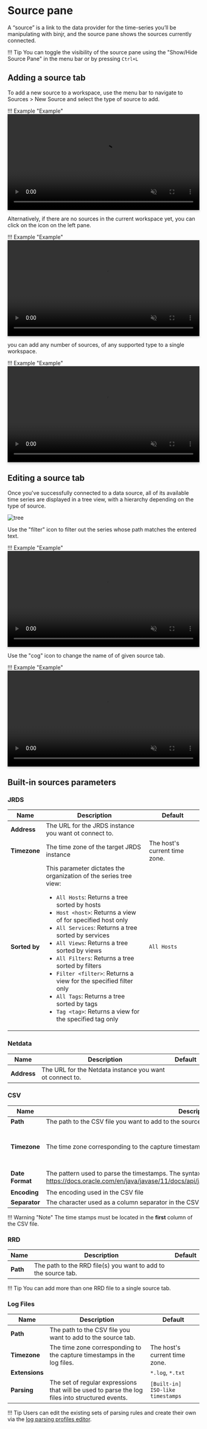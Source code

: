# Source pane

<style>
    video {
        width: 100%;
        height: auto;
        box-shadow: 0 0 .2rem rgba(0, 0, 0, .1), 0 .2rem .4rem rgba(0, 0, 0, .2);
    }
</style>

A “source” is a link to the data provider for the time-series you’ll be manipulating with binjr, and the source pane 
shows the sources currently connected. 

!!! Tip
    You can toggle the visibility of the source pane using the "Show/Hide Source Pane" in the menu bar or by pressing 
    `Ctrl+L`

## Adding a source tab

To add a new source to a workspace, use the menu bar to navigate to
Sources &gt; New Source and select the type of source to add.

!!! Example "Example"
    <video controls muted src="/assets/videos/add_source_menu.mp4" type="video/mp4"/></video>

Alternatively, if there are no sources in the current workspace yet, you
can click on the icon on the left pane.

!!! Example "Example"
    <video controls  muted src="/assets/videos/add_source_icon.mp4" type="video/mp4"/></video>

you can add any number of sources, of any supported type to a single workspace.

!!! Example "Example"
    <video controls  muted src="/assets/videos/add_many_sources.mp4" type="video/mp4"/></video>


## Editing a source tab

Once you've successfully connected to a data source, all of its available time series are displayed in a tree view, 
with a hierarchy depending on the type of source.

![tree](/assets/images/source_tree_view.png)


Use the "filter" icon to filter out the series whose path matches the entered text.

!!! Example "Example"
    <video controls  muted src="/assets/videos/filter_tree_source.mp4" type="video/mp4"/></video>

Use the "cog" icon to change the name of of given source tab.

!!! Example "Example"
    <video controls  muted src="/assets/videos/rename_source.mp4" type="video/mp4"/></video>
    
    
    
## Built-in sources parameters    

### JRDS 

| Name | Description | Default|
|------|-------------|--------|
|**Address**  |The URL for the JRDS instance you want ot connect to. | |
|**Timezone**  | The time zone of the target JRDS instance| The host's current time zone. |
|**Sorted by**  | This parameter dictates the organization of the series tree view: <ul><li>`All Hosts`: Returns a tree sorted by hosts</li><li>`Host <host>`: Returns a view of for specified host only</li><li>`All Services`: Returns a tree sorted by services</li><li>`All Views`: Returns a tree sorted by views</li><li>`All Filters`: Returns a tree sorted by filters</li><li>`Filter <filter>`: Returns a view for the specified filter only</li><li>`All Tags`: Returns a tree sorted by tags</li><li>`Tag <tag>`: Returns a view for the specified tag only</li></ul>  | `All Hosts` |

### Netdata

| Name | Description | Default|
|------|-------------|--------|
|**Address**  |The URL for the Netdata instance you want ot connect to. | |

### CSV 

| Name | Description | Default|
|------|-------------|--------|
|**Path**  |The path to the CSV file you want to add to the source tab. | |
|**Timezone**  | The time zone corresponding to the capture timestamps in the CSV file. | The host's current time zone. |
|**Date Format**  | The pattern used to parse the timestamps. The syntax is that of Java's DatetimeFormatter: https://docs.oracle.com/en/java/javase/11/docs/api/java.base/java/time/format/DateTimeFormatter.html  |  `yyyy-MM-dd HH:mm:ss`   |
|**Encoding**  |    The encoding used in the CSV file      |  `utf-8`    |
|**Separator**  |  The character used as a column separator in the CSV file. | `,` |

!!! Warning "Note"
    The time stamps must be located in the **first** column of the CSV file. 

### RRD 

| Name | Description | Default|
|------|-------------|--------|
|**Path**  |The path to the RRD file(s) you want to add to the source tab. | |

!!! Tip
    You can add more than one RRD file to a single source tab.
    
    
### Log Files 

| Name | Description | Default|
|------|-------------|--------|
|**Path**  |The path to the CSV file you want to add to the source tab. | |
|**Timezone**  | The time zone corresponding to the capture timestamps in the log files. | The host's current time zone. |
|**Extensions**  | |`*.log`, `*.txt`| 
|**Parsing**  | The set of regular expressions that will be used to parse the log files into structured events. | `[Built-in] ISO-like timestamps`

!!! Tip
    Users can edit the existing sets of parsing rules and create their own via the [log parsing profiles editor](editing_parsing_profiles.md).

